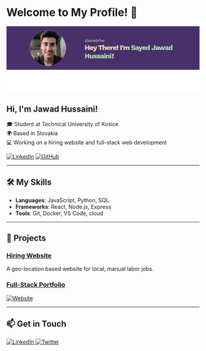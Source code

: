 # Welcome to My Profile! 👋

![Profile Banner](https://github.com/jawadafkar/jawadafkar/blob/main/image.png)

## Hi, I'm Jawad Hussaini!
🎓 Student at Technical University of Kosice  
🌍 Based in Slovakia  
💻 Working on a hiring website and full-stack web development

[![LinkedIn](https://img.shields.io/badge/LinkedIn-Profile-blue?logo=linkedin)](https://www.linkedin.com/in/jawadafkar1/)
[![GitHub](https://img.shields.io/badge/GitHub-Follow-black?logo=github)](https://github.com/jawadfakar)

---

## 🛠️ My Skills
- **Languages**: JavaScript, Python, SQL
- **Frameworks**: React, Node.js, Express
- **Tools**: Git, Docker, VS Code, cloud

---

## 🚀 Projects
### [Hiring Website](https://github.com/jawadafkar)
A geo-location based website for local, manual labor jobs.

### [Full-Stack Portfolio](https://yourportfolio.com)
[![Website](https://img.shields.io/badge/Website-Online-green?logo=google-chrome&logoColor=white)](https://#)

---

## 📫 Get in Touch
<p align="left">
  <a href="https://www.linkedin.com/in/jawadafkar1" target="_blank">
    <img src="https://img.shields.io/badge/LinkedIn-0077B5?style=for-the-badge&logo=linkedin&logoColor=white" alt="LinkedIn"/>
  </a>
  <a href="https://twitter.com/jawadafkar" target="_blank">
    <img src="https://img.shields.io/badge/Twitter-1DA1F2?style=for-the-badge&logo=twitter&logoColor=white" alt="Twitter"/>
  </a>
</p>
